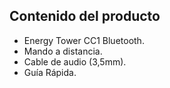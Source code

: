 ## Contenido del producto

- Energy Tower CC1 Bluetooth.
- Mando a distancia.
- Cable de audio (3,5mm).
- Guía Rápida.
